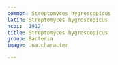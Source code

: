```yaml
---
common: Streptomyces hygroscopicus
latin: Streptomyces hygroscopicus
ncbi: '1912'
title: Streptomyces hygroscopicus
group: Bacteria
image: .na.character

---
```

